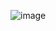 ![image](https://user-images.githubusercontent.com/47164453/212480226-75ecbe50-289b-46b3-95da-7b52a4f47224.png)
